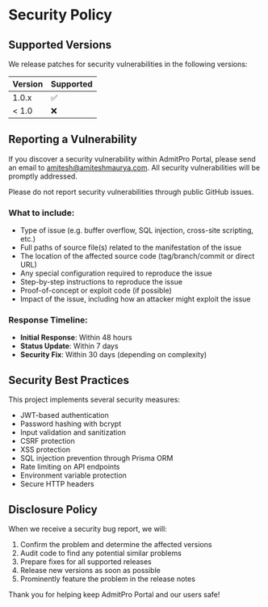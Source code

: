 # Security Policy

## Supported Versions

We release patches for security vulnerabilities in the following versions:

| Version | Supported          |
| ------- | ------------------ |
| 1.0.x   | :white_check_mark: |
| < 1.0   | :x:                |

## Reporting a Vulnerability

If you discover a security vulnerability within AdmitPro Portal, please send an email to amitesh@amiteshmaurya.com. All security vulnerabilities will be promptly addressed.

Please do not report security vulnerabilities through public GitHub issues.

### What to include:

- Type of issue (e.g. buffer overflow, SQL injection, cross-site scripting, etc.)
- Full paths of source file(s) related to the manifestation of the issue
- The location of the affected source code (tag/branch/commit or direct URL)
- Any special configuration required to reproduce the issue
- Step-by-step instructions to reproduce the issue
- Proof-of-concept or exploit code (if possible)
- Impact of the issue, including how an attacker might exploit the issue

### Response Timeline:

- **Initial Response**: Within 48 hours
- **Status Update**: Within 7 days
- **Security Fix**: Within 30 days (depending on complexity)

## Security Best Practices

This project implements several security measures:

- JWT-based authentication
- Password hashing with bcrypt
- Input validation and sanitization
- CSRF protection
- XSS protection
- SQL injection prevention through Prisma ORM
- Rate limiting on API endpoints
- Environment variable protection
- Secure HTTP headers

## Disclosure Policy

When we receive a security bug report, we will:

1. Confirm the problem and determine the affected versions
2. Audit code to find any potential similar problems
3. Prepare fixes for all supported releases
4. Release new versions as soon as possible
5. Prominently feature the problem in the release notes

Thank you for helping keep AdmitPro Portal and our users safe!